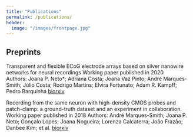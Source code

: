 ```yaml
---
title: "Publications"
permalink: /publications/
header:
  image: "/images/frontpage.jpg"
---
```


## Preprints

Transparent and flexible ECoG electrode arrays based on silver nanowire networks for neural recordings
Working paper published in 2020		
Authors: Joana P. Neto*; Adriana Costa; Joana Vaz Pinto; André Marques-Smith; Júlio Costa; Rodrigo Martins; Elvira Fortunato; Adam R. Kampff; Pedro Barquinha
[biorxiv](https://www.biorxiv.org/content/10.1101/2020.02.24.962878v1)

Recording from the same neuron with high-density CMOS probes and patch-clamp: a ground-truth dataset and an experiment in collaboration.
Working paper published in 2018
Authors: André Marques-Smith; Joana P. Neto; Gonçalo Lopes; Joana Nogueira; Lorenza Calcaterra; João Frazão; Danbee Kim; et al.
[biorxiv](https://www.biorxiv.org/content/10.1101/370080v2)

